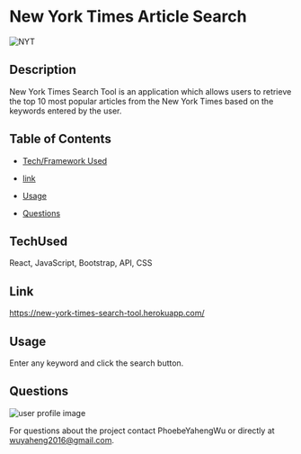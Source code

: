# New York Times Article Search
![NYT](https://user-images.githubusercontent.com/52837649/87074942-9c2fa700-c1ed-11ea-9ddf-7e20e2a108c8.gif)

## Description
New York Times Search Tool is an application which allows users to retrieve the top 10 most popular articles from the New York Times based on the keywords entered by the user.

## Table of Contents

* [Tech/Framework Used](#TechUsed)

* [link](#Link)

* [Usage](#usage) 

* [Questions](#Questions)


## TechUsed
React, JavaScript, Bootstrap, API, CSS

## Link
https://new-york-times-search-tool.herokuapp.com/

## Usage
Enter any keyword and click the search button.

## Questions
![user profile image](https://avatars0.githubusercontent.com/u/52837649?v=4)

For questions about the project contact PhoebeYahengWu or directly at wuyaheng2016@gmail.com.
